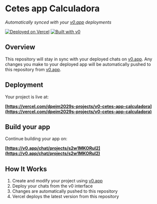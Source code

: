 # Cetes app Calculadora

*Automatically synced with your [v0.app](https://v0.app) deployments*

[![Deployed on Vercel](https://img.shields.io/badge/Deployed%20on-Vercel-black?style=for-the-badge&logo=vercel)](https://vercel.com/dpeim2029s-projects/v0-cetes-app-calculadora)
[![Built with v0](https://img.shields.io/badge/Built%20with-v0.app-black?style=for-the-badge)](https://v0.app/chat/projects/s2w1MKORuI2)

## Overview

This repository will stay in sync with your deployed chats on [v0.app](https://v0.app).
Any changes you make to your deployed app will be automatically pushed to this repository from [v0.app](https://v0.app).

## Deployment

Your project is live at:

**[https://vercel.com/dpeim2029s-projects/v0-cetes-app-calculadora](https://vercel.com/dpeim2029s-projects/v0-cetes-app-calculadora)**

## Build your app

Continue building your app on:

**[https://v0.app/chat/projects/s2w1MKORuI2](https://v0.app/chat/projects/s2w1MKORuI2)**

## How It Works

1. Create and modify your project using [v0.app](https://v0.app)
2. Deploy your chats from the v0 interface
3. Changes are automatically pushed to this repository
4. Vercel deploys the latest version from this repository